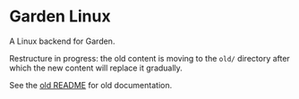 # Garden Linux

A Linux backend for Garden.

Restructure in progress: the old content is moving to the `old/` directory after which the new content will replace it gradually.

See the [old README](old/README.md) for old documentation.